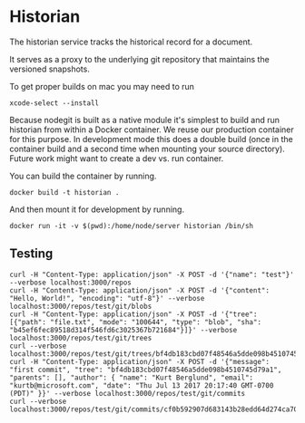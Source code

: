 # Historian

The historian service tracks the historical record for a document.

It serves as a proxy to the underlying git repository that maintains the versioned snapshots.

To get proper builds on mac you may need to run

`xcode-select --install`

Because nodegit is built as a native module it's simplest to build and run historian from within a Docker container.
We reuse our production container for this purpose. In development mode this does a double build (once in the
container build and a second time when mounting your source directory). Future work might want to create a dev vs.
run container.

You can build the container by running.

`docker build -t historian .`

And then mount it for development by running.

`docker run -it -v $(pwd):/home/node/server historian /bin/sh`

## Testing

```
curl -H "Content-Type: application/json" -X POST -d '{"name": "test"}' --verbose localhost:3000/repos
curl -H "Content-Type: application/json" -X POST -d '{"content": "Hello, World!", "encoding": "utf-8"}' --verbose localhost:3000/repos/test/git/blobs
curl -H "Content-Type: application/json" -X POST -d '{"tree": [{"path": "file.txt", "mode": "100644", "type": "blob", "sha": "b45ef6fec89518d314f546fd6c3025367b721684"}]}' --verbose localhost:3000/repos/test/git/trees
curl --verbose localhost:3000/repos/test/git/trees/bf4db183cbd07f48546a5dde098b4510745d79a1
curl -H "Content-Type: application/json" -X POST -d '{"message": "first commit", "tree": "bf4db183cbd07f48546a5dde098b4510745d79a1", "parents": [], "author": { "name": "Kurt Berglund", "email": "kurtb@microsoft.com", "date": "Thu Jul 13 2017 20:17:40 GMT-0700 (PDT)" }}' --verbose localhost:3000/repos/test/git/commits
curl --verbose localhost:3000/repos/test/git/commits/cf0b592907d683143b28edd64d274ca70f68998e
```